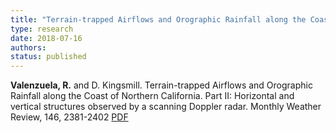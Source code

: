 ```yaml
---
title: "Terrain-trapped Airflows and Orographic Rainfall along the Coast of Northern California. Part II: Horizontal and vertical structures observed by a scanning Doppler radar"
type: research
date: 2018-07-16
authors: 
status: published
---
```


__Valenzuela, R.__ and D. Kingsmill. Terrain-trapped Airflows and Orographic Rainfall along the Coast of Northern California. Part II: Horizontal and vertical structures observed by a scanning Doppler radar. Monthly Weather Review, 146, 2381-2402 [PDF](https://journals.ametsoc.org/doi/pdf/10.1175/MWR-D-17-0227.1)